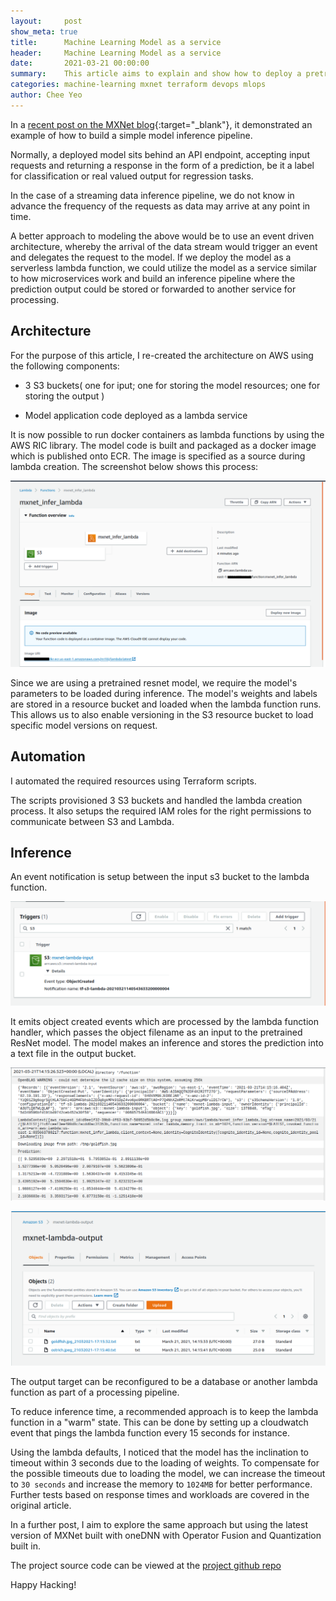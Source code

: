```yaml
---
layout:     post
show_meta: true
title:      Machine Learning Model as a service
header:     Machine Learning Model as a service
date:       2021-03-21 00:00:00
summary:    This article aims to explain and show how to deploy a pretrained model as a service running on AWS lambda
categories: machine-learning mxnet terraform devops mlops
author: Chee Yeo
--- 
```


[recent post on the MXNet blog]: https://medium.com/apache-mxnet/streaming-inference-pipeline-deploying-mxnet-model-on-aws-lambda-7ce6bc8f4cc8

[project github repo]: https://github.com/cheeyeo/mxnet_serverless_inference

In a [recent post on the MXNet blog]{:target="_blank"}, it demonstrated an example of how to build a simple model inference pipeline.

Normally, a deployed model sits behind an API endpoint, accepting input requests and returning a response in the form of a prediction, be it a label for classification or real valued output for regression tasks.

In the case of a streaming data inference pipeline, we do not know in advance the frequency of the requests as data may arrive at any point in time. 

A better approach to modeling the above would be to use an event driven architecture, whereby the arrival of the data stream would trigger an event and delegates the request to the model. If we deploy the model as a serverless lambda function, we could utilize the model as a service similar to how microservices work and build an inference pipeline where the prediction output could be stored or forwarded to another service for processing.

## Architecture

For the purpose of this article, I re-created the architecture on AWS using the following components:

* 3 S3 buckets( one for iput; one for storing the model resources; one for storing the output )

* Model application code deployed as a lambda service

It is now possible to run docker containers as lambda functions by using the AWS RIC library. The model code is built and packaged as a docker image which is published onto ECR. The image is specified as a source during lambda creation. The screenshot below shows this process:

![MXNet lambda function](/assets/img/lambda/figure1.png)

Since we are using a pretrained resnet model, we require the model's parameters to be loaded during inference. The model's weights and labels are stored in a resource bucket and loaded when the lambda function runs. This allows us to also enable versioning in the S3 resource bucket to load specific model versions on request.


## Automation

I automated the required resources using Terraform scripts.

The scripts provisioned 3 S3 buckets and handled the lambda creation process. It also setups the required IAM roles for the right permissions to communicate between S3 and Lambda.

## Inference

An event notification is setup between the input s3 bucket to the lambda function. 

![S3 Bucket notification event](/assets/img/lambda/figure2.png)

It emits object created events which are processed by the lambda function handler, which passes the object filename as an input to the pretrained ResNet model. The model makes an inference and stores the prediction into a text file in the output bucket.

![Cloudwatch logs event of model inference](/assets/img/lambda/figure3.png)

![Output text files of predictions](/assets/img/lambda/figure4.png)

The output target can be reconfigured to be a database or another lambda function as part of a processing pipeline.

To reduce inference time, a recommended approach is to keep the lambda function in a "warm" state. This can be done by setting up a cloudwatch event that pings the lambda function every 15 seconds for instance.

Using the lambda defaults, I noticed that the model has the inclination to timeout within 3 seconds due to the loading of weights. To compensate for the possible timeouts due to loading the model, we can increase the timeout to `30 seconds` and increase the memory to `1024MB` for better performance. Further tests based on response times and workloads are covered in the original article.

In a further post, I aim to explore the same approach but using the latest version of MXNet built with oneDNN with Operator Fusion and Quantization built in.

The project source code can be viewed at the [project github repo]

Happy Hacking!